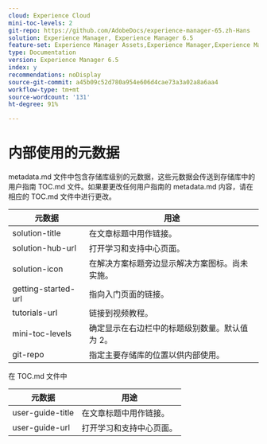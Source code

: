 ```yaml
---
cloud: Experience Cloud
mini-toc-levels: 2
git-repo: https://github.com/AdobeDocs/experience-manager-65.zh-Hans
solution: Experience Manager, Experience Manager 6.5
feature-set: Experience Manager Assets,Experience Manager,Experience Manager Sites, Experience Manager Forms
type: Documentation
version: Experience Manager 6.5
index: y
recommendations: noDisplay
source-git-commit: a45b09c52d780a954e606d4cae73a3a02a8a6aa4
workflow-type: tm+mt
source-wordcount: '131'
ht-degree: 91%

---
```



# 内部使用的元数据

metadata.md 文件中包含存储库级别的元数据，这些元数据会传送到存储库中的用户指南 TOC.md 文件。如果要更改任何用户指南的 metadata.md 内容，请在相应的 TOC.md 文件中进行更改。

| 元数据 | 用途 |
|--- |--- |
| solution-title | 在文章标题中用作链接。 |
| solution-hub-url | 打开学习和支持中心页面。 |
| solution-icon | 在解决方案标题旁边显示解决方案图标。尚未实施。 |
| getting-started-url | 指向入门页面的链接。 |
| tutorials-url | 链接到视频教程。 |
| mini-toc-levels | 确定显示在右边栏中的标题级别数量。默认值为 2。 |
| git-repo | 指定主要存储库的位置以供内部使用。 |

在 TOC.md 文件中

| 元数据 | 用途 |
|--- |--- |
| user-guide-title | 在文章标题中用作链接。 |
| user-guide-url | 打开学习和支持中心页面。 |
